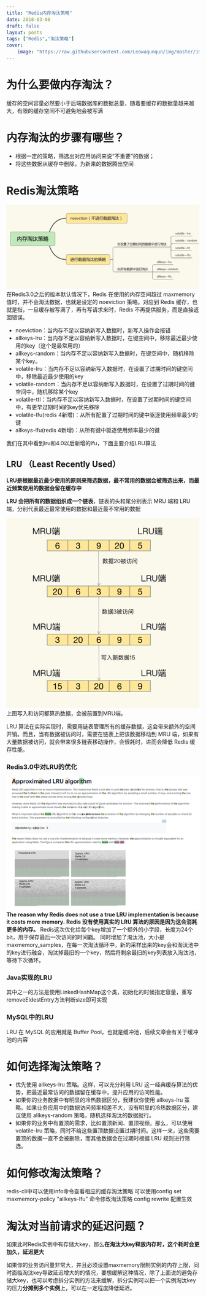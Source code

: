 ```yaml
---
title: "Redis内存淘汰策略"
date: 2018-03-08
draft: false
layout: posts
tags: ["Redis","淘汰策略"]
cover:
    image: "https://raw.githubusercontent.com/Leowuqunqun/img/master/image202305271101587.png"
---
```


# 为什么要做内存淘汰？
缓存的空间容量必然要小于后端数据库的数据总量，随着要缓存的数据量越来越大，有限的缓存空间不可避免地会被写满

# 内存淘汰的步骤有哪些？

- 根据一定的策略，筛选出对应用访问来说“不重要”的数据；
- 将这些数据从缓存中删除，为新来的数据腾出空间

# Redis淘汰策略
![image.png](https://raw.githubusercontent.com/Leowuqunqun/img/master/image202305271101587.png)
在Redis3.0之后的版本默认情况下，Redis 在使用的内存空间超过 maxmemory 值时，并不会淘汰数据，也就是设定的 noeviction 策略。对应到 Redis 缓存，也就是指，一旦缓存被写满了，再有写请求来时，Redis 不再提供服务，而是直接返回错误。

- noeviction：当内存不足以容纳新写入数据时，新写入操作会报错
- allkeys-lru：当内存不足以容纳新写入数据时，在键空间中，移除最近最少使用的key（这个是最常用的）
- allkeys-random：当内存不足以容纳新写入数据时，在键空间中，随机移除某个key。
- volatile-lru：当内存不足以容纳新写入数据时，在设置了过期时间的键空间中，移除最近最少使用的key
- volatile-random：当内存不足以容纳新写入数据时，在设置了过期时间的键空间中，随机移除某个key
- volatile-ttl：当内存不足以容纳新写入数据时，在设置了过期时间的键空间中，有更早过期时间的key优先移除
- volatile-lfu(redis 4新增)：从所有配置了过期时间的键中驱逐使用频率最少的键
- allkeys-lfu(redis 4新增)：从所有键中驱逐使用频率最少的键

我们在其中看到lru和4.0以后新增的lfu，下面主要介绍LRU算法
## LRU （Least Recently Used）
**LRU是根据最近最少使用的原则来筛选数据，最不常用的数据会被筛选出来，而最近频繁使用的数据会留在缓存中**

**LRU 会把所有的数据组织成一个链表**，链表的头和尾分别表示 MRU 端和 LRU 端，分别代表最近最常使用的数据和最近最不常用的数据

![image.png](https://raw.githubusercontent.com/Leowuqunqun/img/master/image202305271102936.png)
上图写入和访问都算热数据，会被前置到MRU端。

LRU 算法在实际实现时，需要用链表管理所有的缓存数据，这会带来额外的空间开销。而且，当有数据被访问时，需要在链表上把该数据移动到 MRU 端，如果有大量数据被访问，就会带来很多链表移动操作，会很耗时，进而会降低 Redis 缓存性能。
### Redis3.0中对LRU的优化
![image.png](https://raw.githubusercontent.com/Leowuqunqun/img/master/image202305271102797.png)
**The reason why Redis does not use a true LRU implementation is because it costs more memory.**
**Redis 没有使用真实的 LRU 算法的原因是因为这会消耗更多的内存。**
Redis这次优化给每个key增加了一个额外的小字段，长度为24个bit，用于保存最后一次访问的时间戳。
同时增加了淘汰池，大小是 maxmemory_samples，在每一次淘汰循环中，新的采样出来的key会和淘汰池中的key进行融合，淘汰掉最旧的一个key，然后将剩余最旧的key列表放入淘汰池，等待下次循环。
### Java实现的LRU
其中之一的方法是使用LinkedHashMap这个类，初始化的时候指定容量，重写removeEldestEntry方法判断size即可实现
### MySQL中的LRU
LRU 在 MySQL 的应用就是 Buffer Pool，也就是缓冲池，后续文章会有关于缓冲池的内容

# 如何选择淘汰策略？

- 优先使用 allkeys-lru 策略。这样，可以充分利用 LRU 这一经典缓存算法的优势，把最近最常访问的数据留在缓存中，提升应用的访问性能。
- 如果你的业务数据中有明显的冷热数据区分，我建议你使用 allkeys-lru 策略。如果业务应用中的数据访问频率相差不大，没有明显的冷热数据区分，建议使用 allkeys-random 策略，随机选择淘汰的数据就行。
- 如果你的业务中有置顶的需求，比如置顶新闻、置顶视频，那么，可以使用 volatile-lru 策略，同时不给这些置顶数据设置过期时间。这样一来，这些需要置顶的数据一直不会被删除，而其他数据会在过期时根据 LRU 规则进行筛选。
# 如何修改淘汰策略？
redis-cli中可以使用info命令查看相应的缓存淘汰策略
可以使用config set maxmemory-policy  "allkeys-lfu" 命令修改淘汰策略
config rewrite 配置生效
# 淘汰对当前请求的延迟问题？
如果此时Redis实例中有存储大key，那么**在淘汰大key释放内存时，这个耗时会更加久，延迟更大**

如果你的业务访问量非常大，并且必须设置maxmemory限制实例的内存上限，同时面临淘汰key导致延迟增大的的情况，要想缓解这种情况，除了上面说的避免存储大key，也可以考虑拆分实例的方法来缓解，拆分实例可以把一个实例淘汰key的压力**分摊到多个实例**上，可以在一定程度降低延迟。

[
](https://blog.csdn.net/newCheng/article/details/100700101)


# 

